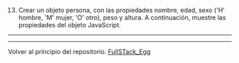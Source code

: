 13) Crear un objeto persona, con las propiedades nombre, edad, sexo ('H' hombre, 'M' mujer,
'O' otro), peso y altura. A continuación, muestre las propiedades del objeto JavaScript.

---
---

Volver al principio del repositorio. [FullSTack_Egg](https://github.com/megagringa/FullStack_Egg_Curso)